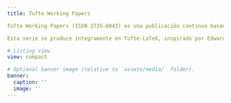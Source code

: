 ```yaml
---
title: Tufte Working Papers

Tufte Working Papers (ISSN 2735-6043) es una publicación continua basada en Training Data Lab. Esta serie de documentos promueve el debate en ciencias sociales, especialmente en temas relacionados con la ciencia política y las políticas públicas. La serie incluye trabajos inéditos y versiones revisadas de publicaciones previas que proponen técnicas de investigación innovadoras u ofrecen información empírica novedosa. Los trabajos se publican en español e inglés, aunque se privilegian las publicaciones en español con el fin de apoyar la difusión del conocimiento de acceso abierto en Iberoamérica.

Esta serie se produce íntegramente en Tufte-LaTeX, inspirado por Edward R. Tufte. Además, se licencia bajo Creative Commons y LPPL v1.3c, por tanto, su contenido es de acceso abierto y utiliza la taxonomía CRediT para identificar contribuciones en coautorías junto con un proceso de revisión abierto. Para más información, revisar los lineamientos de esta serie.

# Listing view
view: compact

# Optional banner image (relative to `assets/media/` folder).
banner:
  caption: ''
  image: ''
---
```

